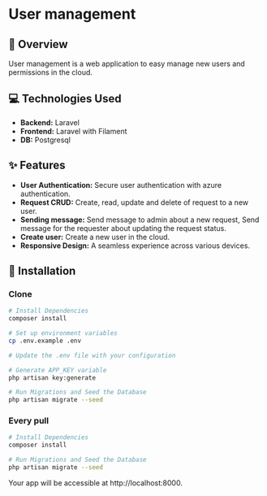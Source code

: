 # User management

## 🚀 Overview

User management is a web application to easy manage new users and permissions in the cloud.

## 💻 Technologies Used

-   **Backend:** Laravel
-   **Frontend:** Laravel with Filament
-   **DB:** Postgresql

## ✨ Features

-   **User Authentication:** Secure user authentication with azure authentication.
-   **Request CRUD:** Create, read, update and delete of request to a new user.
-   **Sending message:** Send message to admin about a new request, Send message for the requester about updating the request status.
-   **Create user:** Create a new user in the cloud.
-   **Responsive Design:** A seamless experience across various devices.

## 🔧 Installation

### Clone

```bash
# Install Dependencies
composer install

# Set up environment variables
cp .env.example .env

# Update the .env file with your configuration

# Generate APP_KEY variable
php artisan key:generate

# Run Migrations and Seed the Database
php artisan migrate --seed

```

### Every pull

```bash
# Install Dependencies
composer install

# Run Migrations and Seed the Database
php artisan migrate --seed

```

Your app will be accessible at http://localhost:8000.
